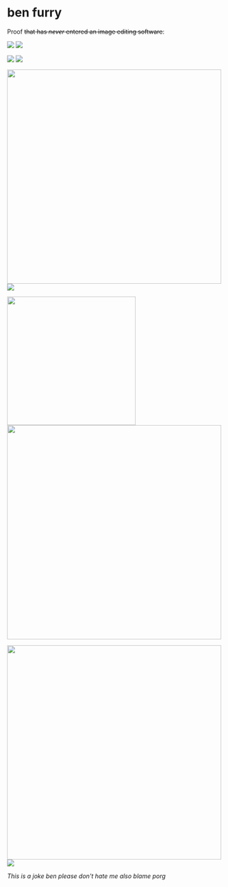 # ben furry
Proof ~~that has *never* entered an image editing software~~:

![](https://media.discordapp.net/attachments/267735321695748096/767769406788861962/unknown.png) ![](https://cdn.discordapp.com/attachments/781273579115249674/782498065452892180/Screenshot_20201129-004554_Discord.jpg)

![](https://cdn.discordapp.com/attachments/744385826196291704/783115011198943242/Screenshot_20201130-142246_Discord.jpg) ![](https://cdn.discordapp.com/attachments/744385826196291704/783115010851209246/Screenshot_20201130-142307_Discord.jpg)

<img width="500" src="https://cdn.discordapp.com/attachments/267735321695748096/782824432485531678/Screenshot_20201128-014401_Discord.jpg"> ![](https://cdn.discordapp.com/attachments/744385826196291704/783115011483500544/Screenshot_20201128-135621_Discord.jpg)

<img width="300" src="https://cdn.discordapp.com/attachments/267735321695748096/781708165033099264/Screenshot_20201126-202905_Discord.jpg"> <img width="500" src="https://media.discordapp.net/attachments/267735321695748096/781374374959644682/unknown.png">

<img width="500" src="https://cdn.discordapp.com/attachments/728049907025313813/783389651359891507/Screenshot_20201201-113449_Discord.jpg"> ![](https://cdn.discordapp.com/attachments/267735321695748096/784132002785001483/Screenshot_20201123-121031_Discord.jpg)

*This is a joke ben please don't hate me also blame porg*
